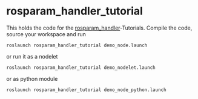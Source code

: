# rosparam_handler_tutorial

This holds the code for the [rosparam_handler](https://github.com/cbandera/rosparam_handler)-Tutorials.
Compile the code, source your workspace and run 

```shell
roslaunch rosparam_handler_tutorial demo_node.launch
```
or run it as a nodelet

```shell
roslaunch rosparam_handler_tutorial demo_nodelet.launch
```

or as python module
```shell
roslaunch rosparam_handler_tutorial demo_node_python.launch
```

